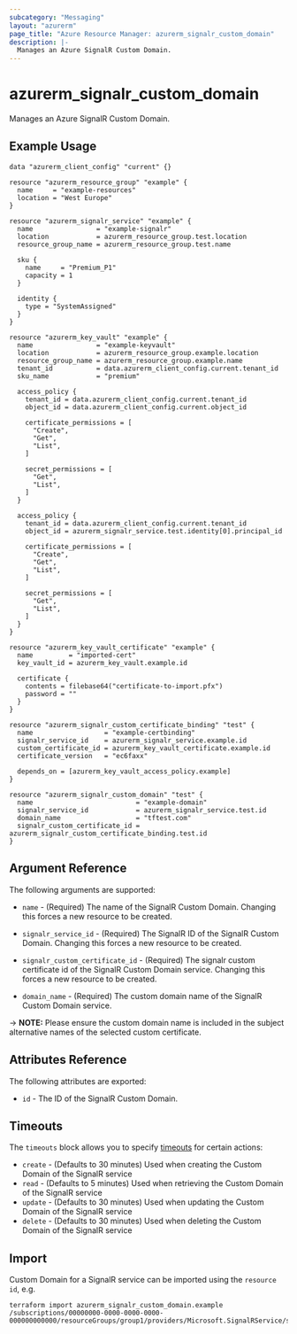 ```yaml
---
subcategory: "Messaging"
layout: "azurerm"
page_title: "Azure Resource Manager: azurerm_signalr_custom_domain"
description: |-
  Manages an Azure SignalR Custom Domain.
---
```


# azurerm_signalr_custom_domain

Manages an Azure SignalR Custom Domain.

## Example Usage

```hcl
data "azurerm_client_config" "current" {}

resource "azurerm_resource_group" "example" {
  name     = "example-resources"
  location = "West Europe"
}

resource "azurerm_signalr_service" "example" {
  name                = "example-signalr"
  location            = azurerm_resource_group.test.location
  resource_group_name = azurerm_resource_group.test.name

  sku {
    name     = "Premium_P1"
    capacity = 1
  }

  identity {
    type = "SystemAssigned"
  }
}

resource "azurerm_key_vault" "example" {
  name                = "example-keyvault"
  location            = azurerm_resource_group.example.location
  resource_group_name = azurerm_resource_group.example.name
  tenant_id           = data.azurerm_client_config.current.tenant_id
  sku_name            = "premium"

  access_policy {
    tenant_id = data.azurerm_client_config.current.tenant_id
    object_id = data.azurerm_client_config.current.object_id

    certificate_permissions = [
      "Create",
      "Get",
      "List",
    ]

    secret_permissions = [
      "Get",
      "List",
    ]
  }

  access_policy {
    tenant_id = data.azurerm_client_config.current.tenant_id
    object_id = azurerm_signalr_service.test.identity[0].principal_id

    certificate_permissions = [
      "Create",
      "Get",
      "List",
    ]

    secret_permissions = [
      "Get",
      "List",
    ]
  }
}

resource "azurerm_key_vault_certificate" "example" {
  name         = "imported-cert"
  key_vault_id = azurerm_key_vault.example.id

  certificate {
    contents = filebase64("certificate-to-import.pfx")
    password = ""
  }
}

resource "azurerm_signalr_custom_certificate_binding" "test" {
  name                  = "example-certbinding"
  signalr_service_id    = azurerm_signalr_service.example.id
  custom_certificate_id = azurerm_key_vault_certificate.example.id
  certificate_version   = "ec6faxx"

  depends_on = [azurerm_key_vault_access_policy.example]
}

resource "azurerm_signalr_custom_domain" "test" {
  name                          = "example-domain"
  signalr_service_id            = azurerm_signalr_service.test.id
  domain_name                   = "tftest.com"
  signalr_custom_certificate_id = azurerm_signalr_custom_certificate_binding.test.id
}
```

## Argument Reference

The following arguments are supported:

* `name` - (Required) The name of the SignalR Custom Domain. Changing this forces a new resource to be created.

* `signalr_service_id` - (Required) The SignalR ID of the SignalR Custom Domain. Changing this forces a new resource to be created.

* `signalr_custom_certificate_id` - (Required) The signalr custom certificate id of the SignalR Custom Domain service. Changing this forces a new resource to be created.

* `domain_name` - (Required) The custom domain name of the SignalR Custom Domain service.

-> **NOTE:** Please ensure the custom domain name is included in the subject alternative names of the selected custom certificate.

## Attributes Reference

The following attributes are exported:

* `id` - The ID of the SignalR Custom Domain.

## Timeouts

The `timeouts` block allows you to specify [timeouts](https://www.terraform.io/language/resources/syntax#operation-timeouts) for certain actions:

* `create` - (Defaults to 30 minutes) Used when creating the Custom Domain of the SignalR service
* `read` - (Defaults to 5 minutes) Used when retrieving the Custom Domain of the SignalR service
* `update` - (Defaults to 30 minutes) Used when updating the Custom Domain of the SignalR service
* `delete` - (Defaults to 30 minutes) Used when deleting the Custom Domain of the SignalR service

## Import

Custom Domain for a SignalR service can be imported using the `resource id`, e.g.

```shell
terraform import azurerm_signalr_custom_domain.example /subscriptions/00000000-0000-0000-0000-000000000000/resourceGroups/group1/providers/Microsoft.SignalRService/signalR/signalr1/customDomains/customDomain1
```
